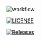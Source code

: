 ![workflow](https://github.com/stephensonc-jm/sem/actions/workflows/main.yml/badge.svg)

[![LICENSE](https://img.shields.io/github/license/stephensonc-jm/sem.svg?style=flat-square)](https://github.com/stephensonc-jm/sem/blob/master/LICENSE)

[![Releases](https://img.shields.io/github/release/stephensonc-jm/sem/all.svg?style=flat-square)](https://github.com/stephensonc-jm/sem/releases)


